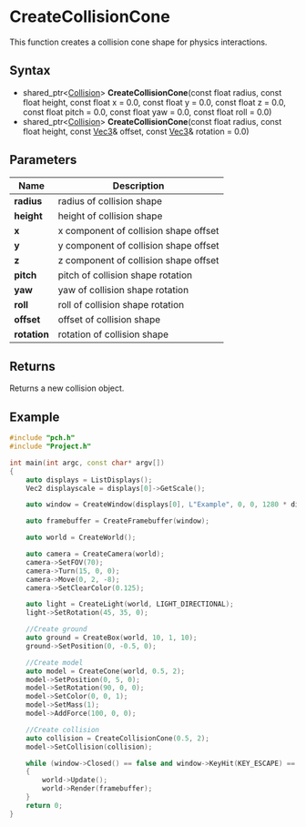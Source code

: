 # CreateCollisionCone #
This function creates a collision cone shape for physics interactions.

## Syntax ##
- shared_ptr<[Collision](CPP_Collision.md)> **CreateCollisionCone**(const float radius, const float height, const float x = 0.0, const float y = 0.0, const float z = 0.0, const float pitch = 0.0, const float yaw = 0.0, const float roll = 0.0)
- shared_ptr<[Collision](CPP_Collision.md)> **CreateCollisionCone**(const float radius, const float height, const [Vec3](CPP_Vec3.md)& offset, const [Vec3](CPP_Vec3.md)& rotation = 0.0)

## Parameters ##
|Name|Description|
|---|----|
|**radius**|radius of collision shape|
|**height**|height of collision shape|
|**x**|x component of collision shape offset|
|**y**|y component of collision shape offset|
|**z**|z component of collision shape offset|
|**pitch**|pitch of collision shape rotation|
|**yaw**|yaw of collision shape rotation|
|**roll**|roll of collision shape rotation|
|**offset**|offset of collision shape|
|**rotation**|rotation of collision shape|

## Returns ##
Returns a new collision object.

## Example ##
```c++
#include "pch.h"
#include "Project.h"

int main(int argc, const char* argv[])
{
    auto displays = ListDisplays();
    Vec2 displayscale = displays[0]->GetScale();

    auto window = CreateWindow(displays[0], L"Example", 0, 0, 1280 * displayscale.x, 720 * displayscale.y);

    auto framebuffer = CreateFramebuffer(window);

    auto world = CreateWorld();

    auto camera = CreateCamera(world);
    camera->SetFOV(70);
    camera->Turn(15, 0, 0);
    camera->Move(0, 2, -8);
    camera->SetClearColor(0.125);

    auto light = CreateLight(world, LIGHT_DIRECTIONAL);
    light->SetRotation(45, 35, 0);

    //Create ground
    auto ground = CreateBox(world, 10, 1, 10);
    ground->SetPosition(0, -0.5, 0);

    //Create model
    auto model = CreateCone(world, 0.5, 2);
    model->SetPosition(0, 5, 0);
    model->SetRotation(90, 0, 0);
    model->SetColor(0, 0, 1);
    model->SetMass(1);
    model->AddForce(100, 0, 0);

    //Create collision
    auto collision = CreateCollisionCone(0.5, 2);
    model->SetCollision(collision);

    while (window->Closed() == false and window->KeyHit(KEY_ESCAPE) == false)
    {
        world->Update();
        world->Render(framebuffer);
    }
    return 0;
}
```
